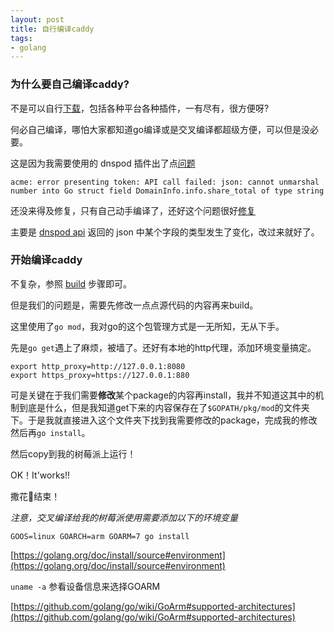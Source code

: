 ```yaml
---
layout: post
title: 自行编译caddy
tags:
- golang
---
```


### 为什么要自己编译caddy?

不是可以自行[下载](https://caddyserver.com/v1/download)，包括各种平台各种插件，一有尽有，很方便呀?

何必自己编译，哪怕大家都知道go编译或是交叉编译都超级方便，可以但是没必要。

这是因为我需要使用的 dnspod 插件出了点[问题](https://github.com/caddyserver/dnsproviders/issues/87)

`acme: error presenting token: API call failed: json: cannot unmarshal number into Go struct field DomainInfo.info.share_total of type string`

还没来得及修复，只有自己动手编译了，还好这个问题很好[修复](https://github.com/decker502/dnspod-go/commit/385e0366b9b2e7aa429c517e9d07c70eb7612f70)

主要是 [dnspod api](http://dnspod.github.io/dnspod-api-doc/domains.html#domain-list) 返回的 json 中某个字段的类型发生了变化，改过来就好了。

### 开始编译caddy

不复杂，参照 [build](https://github.com/caddyserver/caddy#build) 步骤即可。

但是我们的问题是，需要先修改一点点源代码的内容再来build。

这里使用了`go mod`，我对go的这个包管理方式是一无所知，无从下手。

先是`go get`遇上了麻烦，被墙了。还好有本地的http代理，添加环境变量搞定。

```shell
export http_proxy=http://127.0.0.1:8080
export https_proxy=https://127.0.0.1:880 
```

可是关键在于我们需要**修改**某个package的内容再install，我并不知道这其中的机制到底是什么，但是我知道get下来的内容保存在了`$GOPATH/pkg/mod`的文件夹下。于是我就直接进入这个文件夹下找到我需要修改的package，完成我的修改然后再`go install`。

然后copy到我的树莓派上运行！

OK！It'works!!

撒花🎉结束！



*注意，交叉编译给我的树莓派使用需要添加以下的环境变量*

`GOOS=linux GOARCH=arm GOARM=7 go install`

[https://golang.org/doc/install/source#environment](https://golang.org/doc/install/source#environment)

`uname -a` 参看设备信息来选择GOARM

[https://github.com/golang/go/wiki/GoArm#supported-architectures](https://github.com/golang/go/wiki/GoArm#supported-architectures)












